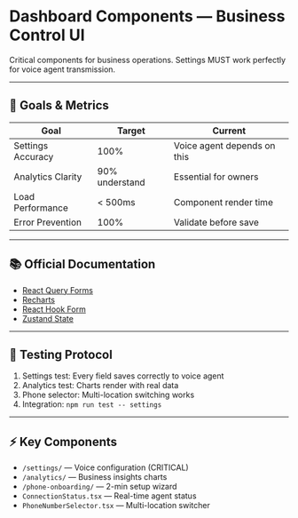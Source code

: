 # Dashboard Components — Business Control UI

Critical components for business operations. Settings MUST work perfectly for voice agent transmission.

---

## 🎯 Goals & Metrics

| Goal | Target | Current |
|------|--------|---------|
| Settings Accuracy | 100% | Voice agent depends on this |
| Analytics Clarity | 90% understand | Essential for owners |
| Load Performance | < 500ms | Component render time |
| Error Prevention | 100% | Validate before save |

---

## 📚 Official Documentation

- [React Query Forms](https://tanstack.com/query/latest/docs/react/guides/mutations)
- [Recharts](https://recharts.org/en-US/guide)
- [React Hook Form](https://react-hook-form.com/api)
- [Zustand State](https://docs.pmnd.rs/zustand/getting-started/introduction)

---

## 🧪 Testing Protocol

1. Settings test: Every field saves correctly to voice agent
2. Analytics test: Charts render with real data
3. Phone selector: Multi-location switching works
4. Integration: `npm run test -- settings`

---

## ⚡ Key Components

- `/settings/` — Voice configuration (CRITICAL)
- `/analytics/` — Business insights charts
- `/phone-onboarding/` — 2-min setup wizard
- `ConnectionStatus.tsx` — Real-time agent status
- `PhoneNumberSelector.tsx` — Multi-location switcher